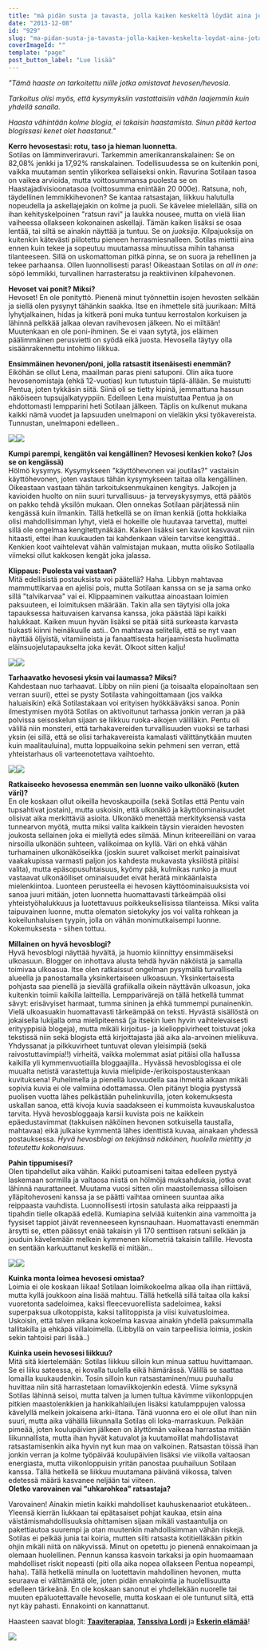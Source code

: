 ```yaml
---
title: "mä pidän susta ja tavasta, jolla kaiken keskeltä löydät aina jotain mille hymyillä."
date: "2013-12-08"
id: "929"
slug: "ma-pidan-susta-ja-tavasta-jolla-kaiken-keskelta-loydat-aina-jotain-mille-hymyilla"
coverImageId: ""
template: "page"
post_button_label: "Lue lisää"
---
```


_"Tämä haaste on tarkoitettu niille jotka omistavat hevosen/hevosia._

_Tarkoitus olisi myös, että kysymyksiin vastattaisiin vähän laajemmin kuin yhdellä sanalla._

_Haasta vähintään kolme blogia, ei takaisin haastamista. Sinun pitää kertoa blogissasi kenet olet haastanut."_

  

**Kerro hevosestasi: rotu, taso ja hieman luonnetta.**  
Sotilas on lämminveriravuri. Tarkemmin amerikanranskalainen: Se on 82,08% jenkki ja 17,92% ranskalainen. Todellisuudessa se on kuitenkin poni, vaikka muutaman sentin ylikorkea sellaiseksi onkin. Ravurina Sotilaan tasoa on vaikea arvioida, mutta voittosummansa puolesta se on Haastajadivisioonatasoa (voittosumma enintään 20 000e). Ratsuna, noh, täydellinen lemmikkihevonen? Se kantaa ratsastajan, liikkuu halutulla nopeudella ja askellajejakin on kolme ja puoli. Se kävelee mielellään, sillä on ihan kehityskelpoinen "ratsun ravi" ja laukka nousee, mutta on vielä liian vaiheessa ollakseen kokonainen askellaji. Tämän kaiken lisäksi se osaa lentää, tai siltä se ainakin näyttää ja tuntuu. Se on _juoksija_. Kilpajuoksija on kuitenkin kätevästi piilotettu pieneen herrasmiesnalleen. Sotilas miettii aina ennen kuin tekee ja sopeutuu muutamassa minuutissa mihin tahansa tilanteeseen. Sillä on uskomattoman pitkä pinna, se on suora ja rehellinen ja tekee parhaansa. Ollen luonnollisesti paras! Oikeastaan Sotilas on _all in one_: söpö lemmikki, turvallinen harrasteratsu ja reaktiivinen kilpahevonen.  
  
**Hevoset vai ponit? Miksi?**  
Hevoset! En ole ponityttö. Pienenä minut työnnettiin isojen hevosten selkään ja siellä olen pysynyt tähänkin saakka. Itse en ihmettele sitä juurikaan: Miltä lyhytjalkainen, hidas ja kitkerä poni muka tuntuu kerrostalon korkuisen ja lähinnä pelkkää jalkaa olevan ravihevosen jälkeen. No ei miltään! Muutenkaan en ole poni-ihminen. Se ei vaan sytytä, jos eläimen päälimmäinen perusvietti on syödä eikä juosta. Hevosella täytyy olla sisäänrakennettu intohimo liikkua.  
  
**Ensimmäinen hevonen/poni, jolla ratsastit itsenäisesti enemmän?**  
Eiköhän se ollut Lena, maailman paras pieni satuponi. Olin aika tuore hevosenomistaja (ehkä 12-vuotias) kun tutustuin täplä-ällään. Se muistutti Pentua, joten tykkäsin siitä. Siinä oli se tietty kipinä, jemmattuna hassun näköiseen tupsujalkatyyppiin. Edelleen Lena muistuttaa Pentua ja on ehdottomasti lempparini heti Sotilaan jälkeen. Täplis on kulkenut mukana kaikki nämä vuodet ja lapsuuden unelmaponi on vieläkin yksi työkavereista. Tunnustan, unelmaponi edelleen..  
  

[![](/images/IMG_2302.png)](http://2.bp.blogspot.com/-S-vAb5zwV48/UqSixB2xIQI/AAAAAAAAHi8/sI2AbUTH6GA/s1600/IMG_2302.png)[![](/images/IMG_2997_.png)](http://2.bp.blogspot.com/-yMtSejsIrJQ/UqSisPA8KOI/AAAAAAAAHi0/kXKihsR7eV0/s1600/IMG_2997_.png)

  
**Kumpi parempi, kengätön vai kengällinen? Hevosesi kenkien koko? (Jos se on kengässä)**  
Hölmö kysymys. Kysymykseen "käyttöhevonen vai joutilas?" vastaisin käyttöhevonen, joten vastaus tähän kysymykseen taitaa olla kengällinen. Oikeastaan vastaan tähän tarkoituksenmukainen kengitys. Jalkojen ja kavioiden huolto on niin suuri turvallisuus- ja terveyskysymys, että päätös on pakko tehdä yksilön mukaan. Olen onnekas Sotilaan pärjätessä niin kengässä kuin ilmankin. Tällä hetkellä se on ilman kenkiä (jotta hokkiaika olisi mahdollisimman lyhyt, vielä ei hokeille ole huutavaa tarvetta), muttei sillä ole ongelmaa kengitettynäkään. Kaiken lisäksi sen kaviot kasvavat niin hitaasti, ettei ihan kuukauden tai kahdenkaan välein tarvitse kengittää.. Kenkien koot vaihtelevat vähän valmistajan mukaan, mutta olisiko Sotilaalla viimeksi ollut kakkosen kengät joka jalassa.  
  
**Klippaus: Puolesta vai vastaan?**  
Mitä edellisistä postauksista voi päätellä? Haha. Libbyn mahtavaa mammuttikarvaa en ajelisi pois, mutta Sotilaan kanssa on se ja sama onko sillä "talvikarvaa" vai ei. Klippaaminen vaikuttaa ainoastaan loimien paksuuteen, ei loimituksen määrään. Takin alla sen täytyisi olla joka tapauksessa haituvaisen karvansa kanssa, joka päästää läpi kaikki halukkaat. Kaiken muun hyvän lisäksi se pitää siitä surkeasta karvasta tiukasti kiinni heinäkuulle asti.. On mahtavaa selitellä, että se nyt vaan näyttää öljyistä, vitamiineista ja fanaattisesta harjaamisesta huolimatta eläinsuojelutapaukselta joka kevät. Olkoot sitten kalju!  
  
  

[![](/images/uijuijui.png)](http://3.bp.blogspot.com/-BjFR-t65ntU/UqSkYhbaxXI/AAAAAAAAHjY/VkrK79ao944/s1600/uijuijui.png)[![](/images/2705_3.JPG)](http://4.bp.blogspot.com/-lQ4XXWApCwc/UqSkYNyK0-I/AAAAAAAAHjU/zb_UvalUWUM/s1600/2705_3.JPG)

  
**Tarhaavatko hevosesi yksin vai laumassa? Miksi?**  
Kahdestaan nuo tarhaavat. Libby on niin pieni (ja toisaalta elopainoltaan sen verran suuri), ettei se pysty Sotilasta vahingoittamaan (jos vaikka haluaisikin) eikä Sotilastakaan voi erityisen hyökkääväksi sanoa. Ponin ilmestymisen myötä Sotilas on aktivoitunut tarhassa jonkin verran ja pää polvissa seisoskelun sijaan se liikkuu ruoka-aikojen välilläkin. Pentu oli välillä niin monsteri, että tarhakavereiden turvallisuuden vuoksi se tarhasi yksin (ei sillä, että se olisi tarhakavereista kamalasti välittänytkään muuten kuin maalitauluina), mutta loppuaikoina sekin pehmeni sen verran, että yhteistarhaus oli varteenotettava vaihtoehto.  
  

[![](/images/IMG_1676.png)](http://2.bp.blogspot.com/-Q9gkwKkU9a8/UqSjuyLn7JI/AAAAAAAAHjE/H4Yv4hDN45s/s1600/IMG_1676.png)[![](/images/IMG_1652.png)](http://2.bp.blogspot.com/-rBTYw5DDXQk/UqSjvXXDd9I/AAAAAAAAHjI/Pk3VCwPqZzc/s1600/IMG_1652.png)

  
**Ratkaiseeko hevosessa enemmän sen luonne vaiko ulkonäkö (kuten väri)?**  
En ole koskaan ollut oikeilla hevoskaupoilla (sekä Sotilas että Pentu vain tupsahtivat jostain), mutta uskoisin, että ulkonäkö ja käyttöominaisuudet olisivat aika merkittäviä asioita. Ulkonäkö menettää merkityksensä vasta tunnearvon myötä, mutta miksi valita kaikkein täysin vieraiden hevosten joukosta sellainen joka ei miellytä edes silmää. Minun kriteereilläni on varaa nirsoilla ulkonäön suhteen, valikoimaa on kyllä. Väri on ehkä vähän turhamainen ulkonäköseikka (joskin suuret valkoiset merkit painaisivat vaakakupissa varmasti paljon jos kahdesta mukavasta yksilöstä pitäisi valita), mutta epäsopusuhtaisuus, kyömy pää, kulmikas runko ja muut vastaavat ulkonäölliset ominaisuudet eivät herätä minkäänlaista mielenkiintoa. Luonteen perusteella ei hevosen käyttöominaisuuksista voi sanoa juuri mitään, joten luonnetta huomattavasti tärkeämpää olisi yhteistyöhalukkuus ja luotettavuus poikkeuksellisissa tilanteissa. Miksi valita taipuvainen luonne, mutta olematon sietokyky jos voi valita rohkean ja kokeilunhaluisen tyypin, jolla on vähän monimutkaisempi luonne. Kokemuksesta - siihen tottuu.  
  
**Millainen on hyvä hevosblogi?**  
Hyvä hevosblogi näyttää hyvältä, ja huomio kiinnittyy ensimmäiseksi ulkoasuun. Blogger on inhottava alusta tehdä hyvän näköistä ja samalla toimivaa ulkoasua. Itse olen ratkaissut ongelman pysymällä turvallisella alueella ja panostamalla yksinkertaiseen ulkoasuun. Yksinkertaisesta pohjasta saa pienellä ja sievällä grafiikalla oikein näyttävän ulkoasun, joka kuitenkin toimii kaikilla laitteilla. Lempparivärejä on tällä hetkellä tummat sävyt: erisävyiset harmaat, tumma sininen ja ehkä tummempi punainenkin. Vielä ulkoasuakin huomattavasti tärkeämpää on teksti. Hyvästä sisällöstä on jokaisella lukijalla oma mielipiteensä (ja itsekin luen hyvin vaihtelevaisesti erityyppisiä blogeja), mutta mikäli kirjoitus- ja kielioppivirheet toistuvat joka tekstissä niin sekä blogista että kirjoittajasta jää aika ala-arvoinen mielikuva. Yhdyssanat ja pilkkuvirheet tuntuvat olevan yleisimpiä (sekä raivostuttavimpia!!) virheitä, vaikka molemmat asiat pitäisi olla hallussa kaikilla yli kymmenvuotiailla bloggaajilla.. Hyvässä hevosblogissa ei ole muualta netistä varastettuja kuvia mielipide-/erikoispostaustenkaan kuvituksena! Puhelimella ja pienellä luovuudella saa ihmeitä aikaan mikäli sopivia kuvia ei ole valmiina odottamassa. Olen pitänyt blogia pystyssä puolisen vuotta lähes pelkästään puhelinkuvilla, joten kokemuksesta uskallan sanoa, että kivoja kuvia saadakseen ei kummoista kuvauskalustoa tarvita. Hyvä hevosbloggaaja karsii kuvista pois ne kaikkein epäedustavimmat (takkuisen näköinen hevonen sotkuisella taustalla, mahtavaa) eikä julkaise kymmentä lähes identtistä kuvaa, ainakaan yhdessä postauksessa. _Hyvä hevosblogi on tekijänsä näköinen, huolella mietitty ja toteutettu kokonaisuus._  
  
**Pahin tippumisesi?**  
Olen tipahdellut aika vähän. Kaikki putoamiseni taitaa edelleen pystyä laskemaan sormilla ja valtaosa niistä on hölmöjä muksahduksia, jotka ovat lähinnä naurattaneet. Muutama vuosi sitten olin maastoilemassa silloisen ylläpitohevoseni kanssa ja se päätti vaihtaa omineen suuntaa aika reippaasta vauhdista. Luonnollisesti irtosin satulasta aika reippaasti ja tipahdin tielle olkapää edellä. Kumiapina selviää kuitenkin aina vammoitta ja fyysiset tappiot jäivät revenneeseen kynsnauhaan. Huomattavasti enemmän ärsytti se, etten päässyt enää takaisin yli 170 senttisen ratsuni selkään ja jouduin kävelemään melkein kymmenen kilometriä takaisin tallille. Hevosta en sentään karkuuttanut keskellä ei mitään..  
  
  

[![](/images/Dedicated+Kemp+(2).png)](http://2.bp.blogspot.com/-j9B_AVCXWME/UqSAOn6Hi9I/AAAAAAAAHiM/fMdgWlFgp-o/s1600/Dedicated+Kemp+(2).png)[![](/images/050311+(7).png)](http://4.bp.blogspot.com/-lSsrNX-quls/UqSAOnvSX4I/AAAAAAAAHiI/ZP3XCyIErII/s1600/050311+(7).png)

  
**Kuinka monta loimea hevosesi omistaa?**  
Loimia ei ole koskaan liikaa! Sotilaan loimikokoelma alkaa olla ihan riittävä, mutta kyllä joukkoon aina lisää mahtuu. Tällä hetkellä sillä taitaa olla kaksi vuoretonta sadeloimea, kaksi fleecevuorellista sadeloimea, kaksi superpaksua ulkotoppista, kaksi tallitoppista ja viisi kuivatusloimea. Uskoisin, että talven aikana kokoelma kasvaa ainakin yhdellä paksummalla tallitakilla ja ehkäpä villaloimella. (Libbyllä on vain tarpeellisia loimia, joskin sekin tahtoisi pari lisää..)  
  
**Kuinka usein hevosesi liikkuu?**  
Mitä sitä kiertelemään: Sotilas liikkuu silloin kun minua sattuu huvittamaan. Se ei liiku sateessa, ei kovalla tuulella eikä hämärässä. Välillä se saattaa lomailla kuukaudenkin. Tosin silloin kun ratsastaminen/muu puuhailu huvittaa niin sitä harrastetaan lomaviikkojenkin edestä. Viime syksynä Sotilas lähinnä seisoi, mutta talven ja lumen tultua kävimme viikonloppujen pitkien maastolenkkien ja hankikahlailujen lisäksi katulamppujen valossa kävelyllä melkein jokaisena arki-iltana. Tänä vuonna ero ei ole ollut ihan niin suuri, mutta aika vähällä liikunnalla Sotilas oli loka-marraskuun. Pelkään pimeää, joten koulupäivien jälkeen on älyttömän vaikeaa harrastaa mitään liikunnallista, mutta ihan hyvät katuvalot ja kuutamoillat mahdollistavat ratsastamisenkin aika hyvin nyt kun maa on valkoinen. Ratsastan töissä ihan jonkin verran ja kolme työpäivää koulupäivien lisäksi vie viikolla valtaosan energiasta, mutta viikonloppuisin yritän panostaa puuhailuun Sotilaan kanssa. Tällä hetkellä se liikkuu muutamana päivänä viikossa, talven edetessä määrä kasvanee neljään tai viiteen.  
**Oletko varovainen vai "uhkarohkea" ratsastaja?**

Varovainen! Ainakin mietin kaikki mahdolliset kauhuskenaariot etukäteen.. Yleensä kierrän liukkaan tai epätasaiset pohjat kaukaa, etsin aina väistämismahdollisuuksia ohittamisen sijaan mikäli vastaantulija on pakettiautoa suurempi ja otan muutenkin mahdollisimman vähän riskejä. Sotilas ei pelkää junia tai koiria, mutten silti ratsasta kotitielläkään pitkin ohjin mikäli niitä on näkyvissä. Minut on opetettu jo pienenä ennakoimaan ja olemaan huolellinen. Pennun kanssa kasvoin tarkaksi ja opin huomaamaan mahdolliset riskit nopeasti (piti olla aika nopea ollakseen Pentua nopeampi, haha). Tällä hetkellä minulla on luotettavin mahdollinen hevonen, mutta seuraava ei välttämättä ole, joten pidän ennakointia ja huolellisuutta edelleen tärkeänä. En ole koskaan sanonut ei yhdellekään nuorelle tai muuten epäluotettavalle hevoselle, mutta koskaan ei ole tuntunut siltä, että nyt käy pahasti. Ennakointi on kannattanut.

  

Haasteen saavat blogit: [**Taaviterapiaa**](http://taaviterapiaa.blogspot.fi/), [**Tanssiva Lordi**](http://tanssivalordi.blogspot.fi/) ja [**Eskerin elämää**](http://eskerinelamaa.blogspot.fi/)!

  

[![](/images/ak_uusi.png)](http://4.bp.blogspot.com/-FfBGfoPfatk/UqS4i_Z0rYI/AAAAAAAAHjs/GrBV8K_q48g/s1600/ak_uusi.png)
